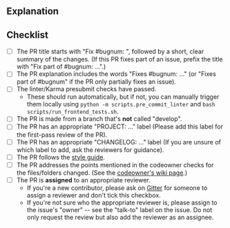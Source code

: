 <!--
  - Thanks for submitting code to Oppia! Please fill out the following as part of
  - your pull request so we can review your code more easily.
  -->

## Explanation
<!--
  - Explain what your PR does. If this PR fixes an existing bug, please include
  - "Fixes #bugnum:" in the explanation so that GitHub can auto-close the issue
  - when this PR is merged.
  -->

## Checklist
- [ ] The PR title starts with "Fix #bugnum: ", followed by a short, clear summary of the changes. (If this PR fixes part of an issue, prefix the title with "Fix part of #bugnum: ...".)
- [ ] The PR explanation includes the words "Fixes #bugnum: ..." (or "Fixes part of #bugnum" if the PR only partially fixes an issue).
- [ ] The linter/Karma presubmit checks have passed.
  - These should run automatically, but if not, you can manually trigger them locally using `python -m scripts.pre_commit_linter` and `bash scripts/run_frontend_tests.sh`.
- [ ] The PR is made from a branch that's **not** called "develop".
- [ ] The PR has an appropriate "PROJECT: ..." label (Please add this label for the first-pass review of the PR).
- [ ] The PR has an appropriate "CHANGELOG: ..." label (If you are unsure of which label to add, ask the reviewers for guidance).
- [ ] The PR follows the [style guide](https://github.com/oppia/oppia/wiki/Coding-style-guide).
- [ ] The PR addresses the points mentioned in the codeowner checks for the files/folders changed. (See the [codeowner's wiki page](https://github.com/oppia/oppia/wiki/Oppia%27s-code-owners-and-checks-to-be-carried-out-by-developers).)
- [ ] The PR is **assigned** to an appropriate reviewer.
  - If you're a new contributor, please ask on [Gitter](https://gitter.im/oppia/oppia-chat) for someone to assign a reviewer and don't tick this checkbox.
  - If you're not sure who the appropriate reviewer is, please assign to the issue's "owner" -- see the "talk-to" label on the issue. Do not only request the review but also add the reviewer as an assignee.
